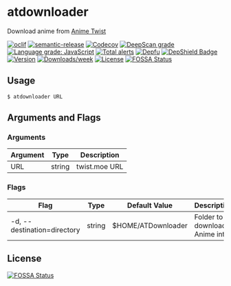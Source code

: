 # atdownloader

Download anime from [Anime Twist](https://twist.moe)

[![oclif](https://img.shields.io/badge/cli-oclif-brightgreen.svg)](https://oclif.io)
[![semantic-release](https://img.shields.io/badge/%20%20%F0%9F%93%A6%F0%9F%9A%80-semantic--release-e10079.svg)](https://github.com/semantic-release/semantic-release)
[![Codecov](https://codecov.io/gh/rafifos/atdownloader/branch/master/graph/badge.svg)](https://codecov.io/gh/rafifos/atdownloader)
[![DeepScan grade](https://deepscan.io/api/teams/3511/projects/5364/branches/41166/badge/grade.svg)](https://deepscan.io/dashboard#view=project&tid=3511&pid=5364&bid=41166)
[![Language grade: JavaScript](https://img.shields.io/lgtm/grade/javascript/g/rafifos/atdownloader.svg?logo=lgtm&logoWidth=18)](https://lgtm.com/projects/g/rafifos/atdownloader/context:javascript)
[![Total alerts](https://img.shields.io/lgtm/alerts/g/rafifos/atdownloader.svg?logo=lgtm&logoWidth=18)](https://lgtm.com/projects/g/rafifos/atdownloader/alerts/)
[![Depfu](https://badges.depfu.com/badges/252d393ce0e2285a438c0ad1bf0a8eda/count.svg)](https://depfu.com/github/rafifos/atdownloader?project_id=7755)
[![DepShield Badge](https://depshield.sonatype.org/badges/rafifos/atdownloader/depshield.svg)](https://depshield.github.io)
[![Version](https://img.shields.io/npm/v/atdownloader.svg)](https://npmjs.org/package/atdownloader)
[![Downloads/week](https://img.shields.io/npm/dw/atdownloader.svg)](https://npmjs.org/package/atdownloader)
[![License](https://img.shields.io/npm/l/atdownloader.svg)](https://github.com/rafifos/atdownloader/blob/master/package.json)
[![FOSSA Status](https://app.fossa.io/api/projects/git%2Bgithub.com%2Frafifos%2Fatdownloader.svg?type=shield)](https://app.fossa.io/projects/git%2Bgithub.com%2Frafifos%2Fatdownloader?ref=badge_shield)

## Usage

`$ atdownloader URL`

## Arguments and Flags

### Arguments

| Argument | Type   | Description   |
|----------|--------|---------------|
| URL      | string | twist.moe URL |

### Flags

| Flag                        | Type   | Default Value      | Description                                               |
|-----------------------------|--------|--------------------|-----------------------------------------------------------|
| -d, --destination=directory | string | $HOME/ATDownloader | Folder to download Anime into                             |


## License
[![FOSSA Status](https://app.fossa.io/api/projects/git%2Bgithub.com%2Frafifos%2Fatdownloader.svg?type=large)](https://app.fossa.io/projects/git%2Bgithub.com%2Frafifos%2Fatdownloader?ref=badge_large)